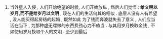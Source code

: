 1. 当外星人入侵 , 人们开始绝望的时候, 人们开始放纵 , 然后人们觉悟 : **给文明以岁月,而不是给岁月以文明** , 现在人们的生活何其的相似 . 底层人没有人有希望 , 没人能买得起房结的起婚 , 既然如此 为了钱而奔波就失去了意义 , 人们应当活在当下 , 为那种虚无缥缈的东西费劲心力不值当 . 与其用岁月换取金钱 , 不如使用岁月换取个人的文明 . 至少到最后